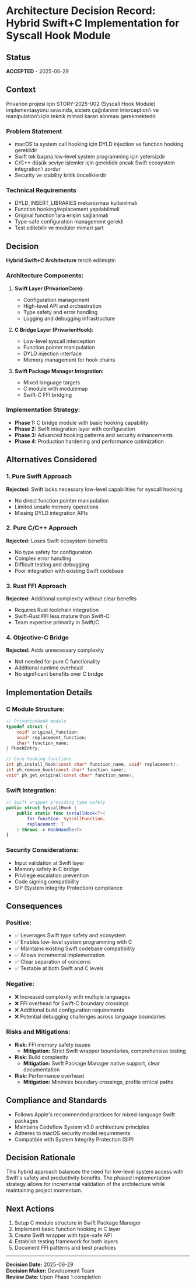 # Architecture Decision Record: Hybrid Swift+C Implementation for Syscall Hook Module

## Status
**ACCEPTED** - 2025-06-29

## Context
Privarion projesi için STORY-2025-002 (Syscall Hook Module) implementasyonu sırasında, sistem çağrılarının interception'ı ve manipulation'ı için teknik mimari kararı alınması gerekmektedir.

### Problem Statement
- macOS'ta system call hooking için DYLD injection ve function hooking gereklidir
- Swift tek başına low-level system programming için yetersizdir
- C/C++ düşük seviye işlemler için gereklidir ancak Swift ecosystem integration'ı zordur
- Security ve stability kritik önceliklerdir

### Technical Requirements
- DYLD_INSERT_LIBRARIES mekanizması kullanılmalı
- Function hooking/replacement yapılabilmeli
- Original function'lara erişim sağlanmalı
- Type-safe configuration management gerekli
- Test edilebilir ve modüler mimari şart

## Decision
**Hybrid Swift+C Architecture** tercih edilmiştir:

### Architecture Components:
1. **Swift Layer (PrivarionCore):**
   - Configuration management
   - High-level API and orchestration
   - Type safety and error handling
   - Logging and debugging infrastructure

2. **C Bridge Layer (PrivarionHook):**
   - Low-level syscall interception
   - Function pointer manipulation
   - DYLD injection interface
   - Memory management for hook chains

3. **Swift Package Manager Integration:**
   - Mixed language targets
   - C module with modulemap
   - Swift-C FFI bridging

### Implementation Strategy:
- **Phase 1:** C bridge module with basic hooking capability
- **Phase 2:** Swift integration layer with configuration
- **Phase 3:** Advanced hooking patterns and security enhancements
- **Phase 4:** Production hardening and performance optimization

## Alternatives Considered

### 1. Pure Swift Approach
**Rejected:** Swift lacks necessary low-level capabilities for syscall hooking
- No direct function pointer manipulation
- Limited unsafe memory operations
- Missing DYLD integration APIs

### 2. Pure C/C++ Approach  
**Rejected:** Loses Swift ecosystem benefits
- No type safety for configuration
- Complex error handling
- Difficult testing and debugging
- Poor integration with existing Swift codebase

### 3. Rust FFI Approach
**Rejected:** Additional complexity without clear benefits
- Requires Rust toolchain integration
- Swift-Rust FFI less mature than Swift-C
- Team expertise primarily in Swift/C

### 4. Objective-C Bridge
**Rejected:** Adds unnecessary complexity
- Not needed for pure C functionality
- Additional runtime overhead
- No significant benefits over C bridge

## Implementation Details

### C Module Structure:
```c
// PrivarionHook module
typedef struct {
    void* original_function;
    void* replacement_function; 
    char* function_name;
} PHookEntry;

// Core hooking functions
int ph_install_hook(const char* function_name, void* replacement);
int ph_remove_hook(const char* function_name);
void* ph_get_original(const char* function_name);
```

### Swift Integration:
```swift
// Swift wrapper providing type safety
public struct SyscallHook {
    public static func installHook<T>(
        for function: SyscallFunction,
        replacement: T
    ) throws -> HookHandle<T>
}
```

### Security Considerations:
- Input validation at Swift layer
- Memory safety in C bridge
- Privilege escalation prevention
- Code signing compatibility
- SIP (System Integrity Protection) compliance

## Consequences

### Positive:
- ✅ Leverages Swift type safety and ecosystem
- ✅ Enables low-level system programming with C
- ✅ Maintains existing Swift codebase compatibility
- ✅ Allows incremental implementation
- ✅ Clear separation of concerns
- ✅ Testable at both Swift and C levels

### Negative:
- ❌ Increased complexity with multiple languages
- ❌ FFI overhead for Swift-C boundary crossings
- ❌ Additional build configuration requirements
- ❌ Potential debugging challenges across language boundaries

### Risks and Mitigations:
- **Risk:** FFI memory safety issues
  - **Mitigation:** Strict Swift wrapper boundaries, comprehensive testing
- **Risk:** Build complexity
  - **Mitigation:** Swift Package Manager native support, clear documentation
- **Risk:** Performance overhead
  - **Mitigation:** Minimize boundary crossings, profile critical paths

## Compliance and Standards
- Follows Apple's recommended practices for mixed-language Swift packages
- Maintains Codeflow System v3.0 architecture principles
- Adheres to macOS security model requirements
- Compatible with System Integrity Protection (SIP)

## Decision Rationale
This hybrid approach balances the need for low-level system access with Swift's safety and productivity benefits. The phased implementation strategy allows for incremental validation of the architecture while maintaining project momentum.

## Next Actions
1. Setup C module structure in Swift Package Manager
2. Implement basic function hooking in C layer
3. Create Swift wrapper with type-safe API
4. Establish testing framework for both layers
5. Document FFI patterns and best practices

---
**Decision Date:** 2025-06-29  
**Decision Maker:** Development Team  
**Review Date:** Upon Phase 1 completion
